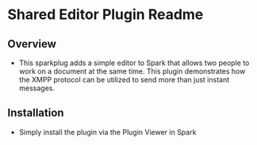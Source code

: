 # Shared Editor Plugin Readme

## Overview
* This sparkplug adds a simple editor to Spark that allows two people to work on a document at the same time. This plugin demonstrates how the XMPP protocol can be utilized to send more than just instant messages.


## Installation
* Simply install the plugin via the Plugin Viewer in Spark

